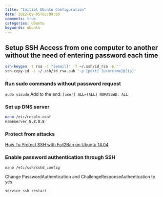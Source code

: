 ```yaml
---
title: "Initial Ubuntu Configuration"
date: 2012-09-05T02:09:00
comments: true
categories: Ubuntu
keywords: ubuntu
---
```


## Setup SSH Access from one computer to another without the need of entering password each time
```bash
ssh-keygen -t rsa -C "[email]" -f ~/.ssh/id_rsa -N ''
ssh-copy-id -i ~/.ssh/id_rsa.pub '-p [port] [username]@[ip]'
```

### Run sudo commands without password request
`sudo visudo`
Add to the end: `[user] ALL=(ALL) NOPASSWD: ALL`

### Set up DNS server
```bash
nano /etc/resolv.conf
nameserver 8.8.8.8
```

### Protect from attacks
[How To Protect SSH with Fail2Ban on Ubuntu 14.04](https://www.digitalocean.com/community/tutorials/how-to-protect-ssh-with-fail2ban-on-ubuntu-14-04?utm_source=legacy_reroute)

### Enable password authentication through SSH

```nano /etc/ssh/sshd_config```

Change PasswordAuthentication and ChallengeResponseAuthentication to yes.

```service ssh restart```
